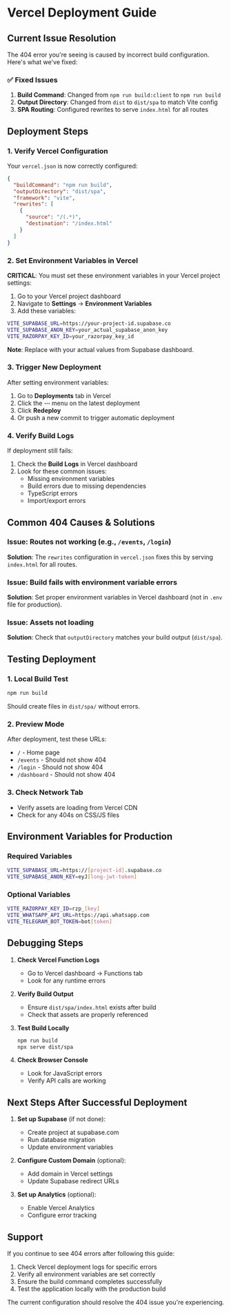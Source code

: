 # Vercel Deployment Guide

## Current Issue Resolution

The 404 error you're seeing is caused by incorrect build configuration. Here's what we've fixed:

### ✅ Fixed Issues

1. **Build Command**: Changed from `npm run build:client` to `npm run build`
2. **Output Directory**: Changed from `dist` to `dist/spa` to match Vite config
3. **SPA Routing**: Configured rewrites to serve `index.html` for all routes

## Deployment Steps

### 1. Verify Vercel Configuration

Your `vercel.json` is now correctly configured:

```json
{
  "buildCommand": "npm run build",
  "outputDirectory": "dist/spa",
  "framework": "vite",
  "rewrites": [
    {
      "source": "/(.*)",
      "destination": "/index.html"
    }
  ]
}
```

### 2. Set Environment Variables in Vercel

**CRITICAL**: You must set these environment variables in your Vercel project settings:

1. Go to your Vercel project dashboard
2. Navigate to **Settings** → **Environment Variables**
3. Add these variables:

```bash
VITE_SUPABASE_URL=https://your-project-id.supabase.co
VITE_SUPABASE_ANON_KEY=your_actual_supabase_anon_key
VITE_RAZORPAY_KEY_ID=your_razorpay_key_id
```

**Note**: Replace with your actual values from Supabase dashboard.

### 3. Trigger New Deployment

After setting environment variables:

1. Go to **Deployments** tab in Vercel
2. Click the **⋯** menu on the latest deployment
3. Click **Redeploy**
4. Or push a new commit to trigger automatic deployment

### 4. Verify Build Logs

If deployment still fails:

1. Check the **Build Logs** in Vercel dashboard
2. Look for these common issues:
   - Missing environment variables
   - Build errors due to missing dependencies
   - TypeScript errors
   - Import/export errors

## Common 404 Causes & Solutions

### Issue: Routes not working (e.g., `/events`, `/login`)

**Solution**: The `rewrites` configuration in `vercel.json` fixes this by serving `index.html` for all routes.

### Issue: Build fails with environment variable errors

**Solution**: Set proper environment variables in Vercel dashboard (not in `.env` file for production).

### Issue: Assets not loading

**Solution**: Check that `outputDirectory` matches your build output (`dist/spa`).

## Testing Deployment

### 1. Local Build Test

```bash
npm run build
```

Should create files in `dist/spa/` without errors.

### 2. Preview Mode

After deployment, test these URLs:

- `/` - Home page
- `/events` - Should not show 404
- `/login` - Should not show 404
- `/dashboard` - Should not show 404

### 3. Check Network Tab

- Verify assets are loading from Vercel CDN
- Check for any 404s on CSS/JS files

## Environment Variables for Production

### Required Variables

```bash
VITE_SUPABASE_URL=https://[project-id].supabase.co
VITE_SUPABASE_ANON_KEY=eyJ[long-jwt-token]
```

### Optional Variables

```bash
VITE_RAZORPAY_KEY_ID=rzp_[key]
VITE_WHATSAPP_API_URL=https://api.whatsapp.com
VITE_TELEGRAM_BOT_TOKEN=bot[token]
```

## Debugging Steps

1. **Check Vercel Function Logs**
   - Go to Vercel dashboard → Functions tab
   - Look for any runtime errors

2. **Verify Build Output**
   - Ensure `dist/spa/index.html` exists after build
   - Check that assets are properly referenced

3. **Test Build Locally**

   ```bash
   npm run build
   npx serve dist/spa
   ```

4. **Check Browser Console**
   - Look for JavaScript errors
   - Verify API calls are working

## Next Steps After Successful Deployment

1. **Set up Supabase** (if not done):
   - Create project at supabase.com
   - Run database migration
   - Update environment variables

2. **Configure Custom Domain** (optional):
   - Add domain in Vercel settings
   - Update Supabase redirect URLs

3. **Set up Analytics** (optional):
   - Enable Vercel Analytics
   - Configure error tracking

## Support

If you continue to see 404 errors after following this guide:

1. Check Vercel deployment logs for specific errors
2. Verify all environment variables are set correctly
3. Ensure the build command completes successfully
4. Test the application locally with the production build

The current configuration should resolve the 404 issue you're experiencing.
